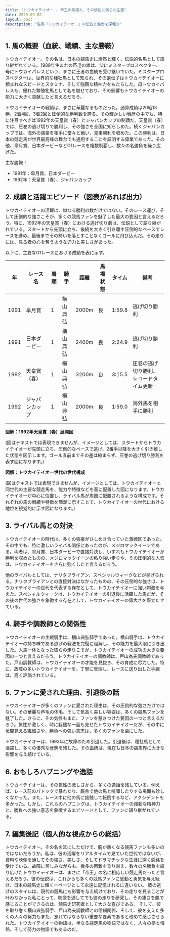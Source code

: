 ```yaml
---
title: "トウカイテイオー - 帝王の系譜と、その波乱に満ちた生涯"
date: 2025-09-02
layout: post
description: "名馬『トウカイテイオー』の伝説と魅力を深堀り"
---
```


## 1. 馬の概要（血統、戦績、主な勝鞍）

トウカイテイオー。その名は、日本の競馬史に燦然と輝く、伝説的名馬として語り継がれている。1989年生まれの芦毛の雄は、父にミスタープロスペクター、母にトウカイパレスという、まさに王者の血統を受け継いでいた。ミスタープロスペクターは、世界的な種牡馬として知られ、その遺伝子はトウカイテイオーに類まれなスピードとスタミナ、そして強靭な精神力をもたらした。母トウカイパレスも、優れた繁殖牝馬として名を馳せており、その影響もトウカイテイオーの能力に大きく貢献したと言えるだろう。

トウカイテイオーの戦績は、まさに華麗なるものだった。通算成績は20戦13勝、2着4回、3着2回と圧倒的な勝利数を誇る。その輝かしい戦歴の中でも、特に注目すべきは1992年の天皇賞（春）とジャパンカップの制覇だ。天皇賞（春）では、圧巻の逃げ切りで勝利し、その強さを全国に知らしめた。続くジャパンカップでは、海外の強豪を相手に堂々と戦い、見事勝利を収めた。この勝利は、日本の競走馬が世界最高峰の舞台でも通用することを証明する偉業であった。その他、皐月賞、日本ダービーなどG1レースを複数制覇し、数々の名勝負を繰り広げた。

主な勝鞍：
* 1991年：皐月賞、日本ダービー
* 1992年：天皇賞（春）、ジャパンカップ


## 2. 成績と活躍エピソード（図表があれば出力）

トウカイテイオーの活躍は、単なる勝利の数だけではない。そのレース運び、そして圧倒的な強さこそが、多くの競馬ファンを魅了した最大の要因と言えるだろう。特に、1992年の天皇賞（春）における逃げ切り劇は、伝説として語り継がれている。スタートから先頭に立ち、後続を大きく引き離す圧倒的なペースでレースを進め、最後までその勢いを落とすことなくゴールに飛び込んだ。その走りには、見る者の心を奪うような迫力と美しさがあった。

以下に、主要なG1レースにおける成績を表に示す。

| 年 | レース名       | 着順 | 騎手     | 距離 | 馬場状態 | タイム     | 備考                                     |
|---|----------------|-----|----------|------|---------|-----------|-----------------------------------------|
| 1991 | 皐月賞         | 1   | 横山典弘 | 2000m| 良       | 1:59.8    | 逃げ切り勝利                             |
| 1991 | 日本ダービー     | 1   | 横山典弘 | 2400m| 良       | 2:24.9    | 逃げ切り勝利                             |
| 1992 | 天皇賞（春）   | 1   | 横山典弘 | 3200m| 良       | 3:15.5    | 圧巻の逃げ切り勝利、レコードタイム更新 |
| 1992 | ジャパンカップ   | 1   | 横山典弘 | 2000m| 良       | 1:59.0    | 海外馬を相手に勝利                       |


**図解：1992年天皇賞（春）展開図**

(図はテキストでは表現できませんが、イメージとしては、スタートからトウカイテイオーが先頭に立ち、圧倒的なペースで逃げ、2番手以降を大きく引き離した状態を図示します。ゴール直前までその差は縮まらず、圧巻の逃げ切り勝利を表す図になります。)

**図解：トウカイテイオー世代の世代構成**

(図はテキストでは表現できませんが、イメージとしては、トウカイテイオーと同世代の主要な競走馬を、能力や特徴などを基に配置した図になります。トウカイテイオーが中心に位置し、ライバル馬が周囲に配置されるような構成です。それぞれの馬の戦績や特徴を簡潔に示すことで、トウカイテイオーの世代における地位を視覚的に示す図になります。)


## 3. ライバル馬との対決

トウカイテイオーの時代は、多くの強豪がひしめき合っていた激戦区であった。その中でも、特に激しいライバル関係にあったのが、メジロマックイーンである。両者は、皐月賞、日本ダービーで直接対決し、いずれもトウカイテイオーが勝利を収めたものの、メジロマックイーンの粘り強い走りや、その圧倒的な人気は、トウカイテイオーをさらに強くしたと言えるだろう。

他のライバルとしては、ナリタブライアン、スペシャルウィークなどが挙げられる。ナリタブライアンとの直接対決はなかったものの、その圧倒的な強さは、トウカイテイオーの世代を代表する存在として、トウカイテイオーに強い刺激を与えた。スペシャルウィークは、トウカイテイオーの引退後に活躍した馬だが、その後の世代の強さを象徴する存在として、トウカイテイオーの偉大さを際立たせている。


## 4. 騎手や調教師との関係性

トウカイテイオーの主戦騎手は、横山典弘騎手であった。横山騎手は、トウカイテイオーの持ち味である逃げの戦法を完璧に理解し、その能力を最大限に引き出した。人馬一体となった彼らの走りこそが、トウカイテイオーの成功の大きな要因の一つと言えるだろう。トウカイテイオーの調教師は、戸山為夫調教師であった。戸山調教師は、トウカイテイオーの才能を見抜き、その育成に尽力した。特に、故障の多いトウカイテイオーを、丁寧に管理し、レースに送り出した手腕は、高く評価されている。


## 5. ファンに愛された理由、引退後の話

トウカイテイオーが多くのファンに愛された理由は、その圧倒的な強さだけではない。その華麗な芦毛の体毛、そして気高く美しい容姿は、多くの競馬ファンを魅了した。さらに、その気性もまた、ファンを惹きつけた要因の一つと言えるだろう。気性が激しく、時に我儘な一面も見せたトウカイテイオーだが、その中に垣間見える繊細さや、勝負への強い意志は、多くのファンを虜にした。

トウカイテイオーは、1993年に故障のため引退した。引退後は、種牡馬として活躍し、多くの優秀な産駒を残した。その血統は、現在も日本の競馬界に大きな影響を与え続けている。


## 6. おもしろハプニングや逸話

トウカイテイオーは、その気性の激しさから、多くの逸話を残している。例えば、レース前のパドックで暴れたり、厩舎で他の馬と喧嘩したりする場面も珍しくなかった。また、レース中に他の馬に接触して転倒するなど、アクシデントも多かった。しかし、これらのハプニングは、トウカイテイオーの強靭な精神力と、勝負への強い意志を象徴するエピソードとして、ファンに語り継がれている。


## 7. 編集後記（個人的な視点からの総括）

トウカイテイオー。その名を耳にしただけで、胸が熱くなる競馬ファンも多いのではないだろうか。私は、彼の活躍をリアルタイムで見ていた世代ではないが、資料や映像を通してその強さ、美しさ、そしてドラマチックな生涯に深く感銘を受けている。故障に苦しみながらも、幾多の困難を乗り越え、数々の名勝負を繰り広げたトウカイテイオーは、まさに「帝王」の名に相応しい競走馬だったと言えるだろう。彼の伝説は、これからも多くの競馬ファンに感動と勇気を与え続け、日本の競馬史に輝く一ページとして永遠に記憶されるに違いない。  彼の逃げのスタイルは、現代の競馬にも影響を与え続けており、その走りを見ることが叶わなかった私にとって、映像を通してでも彼の走りを研究し、その凄さを肌で感じることができるのは、競馬史研究者として大きな喜びである。  そして、彼を取り巻く横山典弘騎手、戸山為夫調教師との信頼関係、そして、彼を支えた多くの人々の努力もまた、忘れてはならない重要な要素であると改めて感じさせられた。トウカイテイオーの物語は、単なる競走馬の物語ではなく、人々の夢と情熱、そして努力の物語でもあるのだ。
